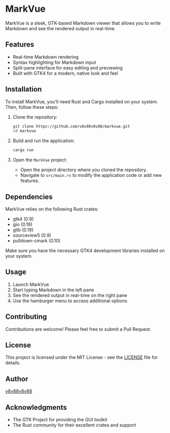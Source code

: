 # MarkVue

MarkVue is a sleek, GTK-based Markdown viewer that allows you to write Markdown and see the rendered output in real-time.

## Features

- Real-time Markdown rendering
- Syntax highlighting for Markdown input
- Split-pane interface for easy editing and previewing
- Built with GTK4 for a modern, native look and feel

## Installation

To install MarkVue, you'll need Rust and Cargo installed on your system. Then, follow these steps:

1. Clone the repository:
   ```bash
   git clone https://github.com/v8v88v8v88/markvue.git
   cd markvue
   ```

2. Build and run the application:
   ```bash
   cargo run
   ```

3. Open the `MarkVue` project:
   - Open the project directory where you cloned the repository.
   - Navigate to `src/main.rs` to modify the application code or add new features.

## Dependencies

MarkVue relies on the following Rust crates:

- gtk4 (0.9)
- gio (0.19)
- glib (0.19)
- sourceview5 (0.9)
- pulldown-cmark (0.10)

Make sure you have the necessary GTK4 development libraries installed on your system.

## Usage

1. Launch MarkVue
2. Start typing Markdown in the left pane
3. See the rendered output in real-time on the right pane
4. Use the hamburger menu to access additional options

## Contributing

Contributions are welcome! Please feel free to submit a Pull Request.

## License

This project is licensed under the MIT License - see the [LICENSE](LICENSE) file for details.

## Author

[v8v88v8v88](https://github.com/v8v88v8v88)

## Acknowledgments

- The GTK Project for providing the GUI toolkit
- The Rust community for their excellent crates and support
